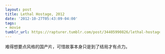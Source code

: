 ```yaml
---
layout: post
title: Lethal Hostage, 2012
date: '2012-10-27T05:43:09-04:00'
tags:
- movie
tumblr_url: https://rapturer.tumblr.com/post/34405990826/lethal-hostage-2012
---
```

难得想要点风格的国产片，可惜故事本身只是到了结局才有点力。

